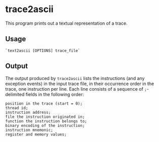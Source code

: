 # trace2ascii

This program prints out a textual representation of a trace.

## Usage

    `text2ascii [OPTIONS] trace_file`

## Output
The output produced by `trace2ascii` lists the instructions (and any exception events) in the input trace file, in their occurrence order in the trace, one instruction per line.  Each line consists of a sequence of `;`-delimited fields in the following order:

    position in the trace (start = 0);
    thread id;
    instruction address;
    file the instruction originated in;
    function the instruction belongs to;
    binary encoding of the instruction;
    instruction mnemonic;
    register and memory values;

